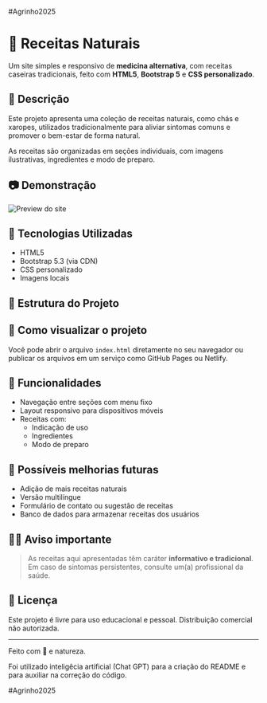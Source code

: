 #Agrinho2025

# 🌿 Receitas Naturais

Um site simples e responsivo de **medicina alternativa**, com receitas caseiras tradicionais, feito com **HTML5**, **Bootstrap 5** e **CSS personalizado**.

## 🧾 Descrição

Este projeto apresenta uma coleção de receitas naturais, como chás e xaropes, utilizados tradicionalmente para aliviar sintomas comuns e promover o bem-estar de forma natural.

As receitas são organizadas em seções individuais, com imagens ilustrativas, ingredientes e modo de preparo.

## 📷 Demonstração

![Preview do site](./img/preview.png) <!-- Você pode adicionar uma imagem de preview aqui se desejar -->

## 🔧 Tecnologias Utilizadas

- HTML5
- Bootstrap 5.3 (via CDN)
- CSS personalizado
- Imagens locais

## 📁 Estrutura do Projeto


## 🚀 Como visualizar o projeto

Você pode abrir o arquivo `index.html` diretamente no seu navegador ou publicar os arquivos em um serviço como GitHub Pages ou Netlify.

## 🧪 Funcionalidades

- Navegação entre seções com menu fixo
- Layout responsivo para dispositivos móveis
- Receitas com:
  - Indicação de uso
  - Ingredientes
  - Modo de preparo

## 📌 Possíveis melhorias futuras

- Adição de mais receitas naturais
- Versão multilíngue
- Formulário de contato ou sugestão de receitas
- Banco de dados para armazenar receitas dos usuários

## 👩‍⚕️ Aviso importante

> As receitas aqui apresentadas têm caráter **informativo e tradicional**. Em caso de sintomas persistentes, consulte um(a) profissional da saúde.

## 📜 Licença

Este projeto é livre para uso educacional e pessoal. Distribuição comercial não autorizada.

---

Feito com 💚 e natureza.


Foi utilizado inteligêcia artificial (Chat GPT) para a criação do README e para auxiliar na correção do código.

#Agrinho2025
